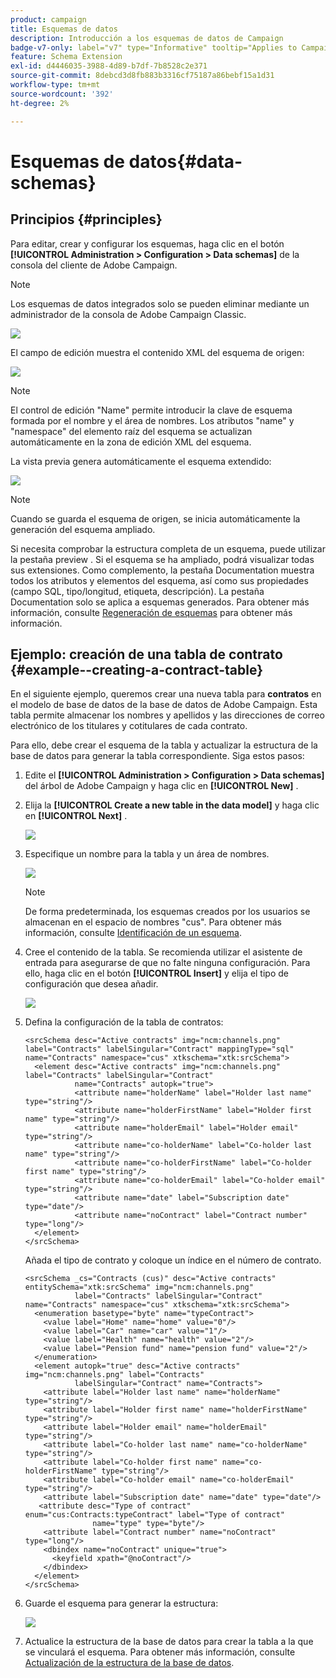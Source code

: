 ```yaml
---
product: campaign
title: Esquemas de datos
description: Introducción a los esquemas de datos de Campaign
badge-v7-only: label="v7" type="Informative" tooltip="Applies to Campaign Classic v7 only"
feature: Schema Extension
exl-id: d4446035-3988-4d89-b7df-7b8528c2e371
source-git-commit: 8debcd3d8fb883b3316cf75187a86bebf15a1d31
workflow-type: tm+mt
source-wordcount: '392'
ht-degree: 2%

---
```


# Esquemas de datos{#data-schemas}

## Principios {#principles}

Para editar, crear y configurar los esquemas, haga clic en el botón **[!UICONTROL Administration > Configuration > Data schemas]** de la consola del cliente de Adobe Campaign.

>[!NOTE]
>
>Los esquemas de datos integrados solo se pueden eliminar mediante un administrador de la consola de Adobe Campaign Classic.

![](assets/d_ncs_integration_schema_navtree.png)

El campo de edición muestra el contenido XML del esquema de origen:

![](assets/d_ncs_integration_schema_edition.png)

>[!NOTE]
>
>El control de edición &quot;Name&quot; permite introducir la clave de esquema formada por el nombre y el área de nombres. Los atributos &quot;name&quot; y &quot;namespace&quot; del elemento raíz del esquema se actualizan automáticamente en la zona de edición XML del esquema.

La vista previa genera automáticamente el esquema extendido:

![](assets/d_ncs_integration_schema_edition2.png)

>[!NOTE]
>
>Cuando se guarda el esquema de origen, se inicia automáticamente la generación del esquema ampliado.

Si necesita comprobar la estructura completa de un esquema, puede utilizar la pestaña preview . Si el esquema se ha ampliado, podrá visualizar todas sus extensiones. Como complemento, la pestaña Documentation muestra todos los atributos y elementos del esquema, así como sus propiedades (campo SQL, tipo/longitud, etiqueta, descripción). La pestaña Documentation solo se aplica a esquemas generados. Para obtener más información, consulte [Regeneración de esquemas](../../configuration/using/regenerating-schemas.md) para obtener más información.

## Ejemplo: creación de una tabla de contrato {#example--creating-a-contract-table}

En el siguiente ejemplo, queremos crear una nueva tabla para **contratos** en el modelo de base de datos de la base de datos de Adobe Campaign. Esta tabla permite almacenar los nombres y apellidos y las direcciones de correo electrónico de los titulares y cotitulares de cada contrato.

Para ello, debe crear el esquema de la tabla y actualizar la estructura de la base de datos para generar la tabla correspondiente. Siga estos pasos:

1. Edite el **[!UICONTROL Administration > Configuration > Data schemas]** del árbol de Adobe Campaign y haga clic en **[!UICONTROL New]** .
1. Elija la **[!UICONTROL Create a new table in the data model]** y haga clic en **[!UICONTROL Next]** .

   ![](assets/s_ncs_configuration_create_new_schema.png)

1. Especifique un nombre para la tabla y un área de nombres.

   ![](assets/s_ncs_configuration_create_new_param.png)

   >[!NOTE]
   >
   >De forma predeterminada, los esquemas creados por los usuarios se almacenan en el espacio de nombres &quot;cus&quot;. Para obtener más información, consulte [Identificación de un esquema](../../configuration/using/about-schema-reference.md#identification-of-a-schema).

1. Cree el contenido de la tabla. Se recomienda utilizar el asistente de entrada para asegurarse de que no falte ninguna configuración. Para ello, haga clic en el botón **[!UICONTROL Insert]** y elija el tipo de configuración que desea añadir.

   ![](assets/s_ncs_configuration_create_new_content.png)

1. Defina la configuración de la tabla de contratos:

   ```
   <srcSchema desc="Active contracts" img="ncm:channels.png" label="Contracts" labelSingular="Contract" mappingType="sql" name="Contracts" namespace="cus" xtkschema="xtk:srcSchema">
     <element desc="Active contracts" img="ncm:channels.png" label="Contracts" labelSingular="Contract"
              name="Contracts" autopk="true">
              <attribute name="holderName" label="Holder last name" type="string"/>
              <attribute name="holderFirstName" label="Holder first name" type="string"/>
              <attribute name="holderEmail" label="Holder email" type="string"/>
              <attribute name="co-holderName" label="Co-holder last name" type="string"/>           
              <attribute name="co-holderFirstName" label="Co-holder first name" type="string"/>           
              <attribute name="co-holderEmail" label="Co-holder email" type="string"/>    
              <attribute name="date" label="Subscription date" type="date"/>     
              <attribute name="noContract" label="Contract number" type="long"/>  
     </element>
   </srcSchema>
   ```

   Añada el tipo de contrato y coloque un índice en el número de contrato.

   ```
   <srcSchema _cs="Contracts (cus)" desc="Active contracts" entitySchema="xtk:srcSchema" img="ncm:channels.png"
              label="Contracts" labelSingular="Contract" name="Contracts" namespace="cus" xtkschema="xtk:srcSchema">
     <enumeration basetype="byte" name="typeContract">
       <value label="Home" name="home" value="0"/>
       <value label="Car" name="car" value="1"/>
       <value label="Health" name="health" value="2"/>
       <value label="Pension fund" name="pension fund" value="2"/>
     </enumeration>
     <element autopk="true" desc="Active contracts" img="ncm:channels.png" label="Contracts"
              labelSingular="Contract" name="Contracts">
       <attribute label="Holder last name" name="holderName" type="string"/>
       <attribute label="Holder first name" name="holderFirstName" type="string"/>
       <attribute label="Holder email" name="holderEmail" type="string"/>
       <attribute label="Co-holder last name" name="co-holderName" type="string"/>
       <attribute label="Co-holder first name" name="co-holderFirstName" type="string"/>
       <attribute label="Co-holder email" name="co-holderEmail" type="string"/>
       <attribute label="Subscription date" name="date" type="date"/>
      <attribute desc="Type of contract" enum="cus:Contracts:typeContract" label="Type of contract"
                  name="type" type="byte"/>
       <attribute label="Contract number" name="noContract" type="long"/>
       <dbindex name="noContract" unique="true">
         <keyfield xpath="@noContract"/>
       </dbindex>
     </element>
   </srcSchema>
   ```

1. Guarde el esquema para generar la estructura:

   ![](assets/s_ncs_configuration_structure.png)

1. Actualice la estructura de la base de datos para crear la tabla a la que se vinculará el esquema. Para obtener más información, consulte [Actualización de la estructura de la base de datos](../../configuration/using/updating-the-database-structure.md).
